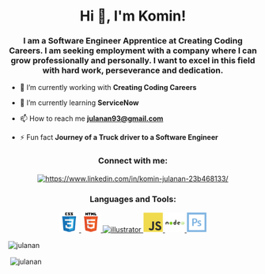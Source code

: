 

<h1 align="center">Hi 👋, I'm Komin!</h1>
<h3 align="center">I am a Software Engineer Apprentice at Creating Coding Careers. I am seeking employment with a company where I can grow professionally and personally. I want to excel in this field with hard work, perseverance and dedication.</h3>

- 🔭 I’m currently working with **Creating Coding Careers**

- 🌱 I’m currently learning **ServiceNow**

- 📫 How to reach me **julanan93@gmail.com**

- ⚡ Fun fact **Journey of a Truck driver to a Software Engineer**

<h3 align="center">Connect with me:</h3>
<p align="center">
<a href="https://linkedin.com/in/https://www.linkedin.com/in/komin-julanan-23b468133/" target="blank"><img align="center" src="https://raw.githubusercontent.com/rahuldkjain/github-profile-readme-generator/master/src/images/icons/Social/linked-in-alt.svg" alt="https://www.linkedin.com/in/komin-julanan-23b468133/" height="30" width="40" /></a>
</p>

<h3 align="center">Languages and Tools:</h3>
<p align="center"> <a href="https://www.w3schools.com/css/" target="_blank" rel="noreferrer"> <img src="https://raw.githubusercontent.com/devicons/devicon/master/icons/css3/css3-original-wordmark.svg" alt="css3" width="40" height="40"/> </a> <a href="https://www.w3.org/html/" target="_blank" rel="noreferrer"> <img src="https://raw.githubusercontent.com/devicons/devicon/master/icons/html5/html5-original-wordmark.svg" alt="html5" width="40" height="40"/> </a> <a href="https://www.adobe.com/in/products/illustrator.html" target="_blank" rel="noreferrer"> <img src="https://www.vectorlogo.zone/logos/adobe_illustrator/adobe_illustrator-icon.svg" alt="illustrator" width="40" height="40"/> </a> <a href="https://developer.mozilla.org/en-US/docs/Web/JavaScript" target="_blank" rel="noreferrer"> <img src="https://raw.githubusercontent.com/devicons/devicon/master/icons/javascript/javascript-original.svg" alt="javascript" width="40" height="40"/> </a> <a href="https://nodejs.org" target="_blank" rel="noreferrer"> <img src="https://raw.githubusercontent.com/devicons/devicon/master/icons/nodejs/nodejs-original-wordmark.svg" alt="nodejs" width="40" height="40"/> </a> <a href="https://www.photoshop.com/en" target="_blank" rel="noreferrer"> <img src="https://raw.githubusercontent.com/devicons/devicon/master/icons/photoshop/photoshop-line.svg" alt="photoshop" width="40" height="40"/> </a> </p>

<p><img align="center" src="https://github-readme-stats.vercel.app/api/top-langs?username=julanan&show_icons=true&locale=en&layout=compact" alt="julanan" /></p>

<p>&nbsp;<img align="center" src="https://github-readme-stats.vercel.app/api?username=julanan&show_icons=true&locale=en" alt="julanan" /></p>
